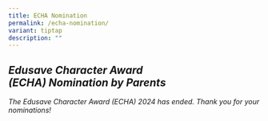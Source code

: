 ```yaml
---
title: ECHA Nomination
permalink: /echa-nomination/
variant: tiptap
description: ""
---
```

<h2><strong><em>Edusave Character Award (ECHA)&nbsp;Nomination&nbsp;by&nbsp;Parents&nbsp;</em></strong></h2>
<p></p>
<p><em>The Edusave Character Award (ECHA) 2024 has ended. Thank you for your nominations!</em>
</p>
<p></p>
<p></p>
<p></p>
<p></p>